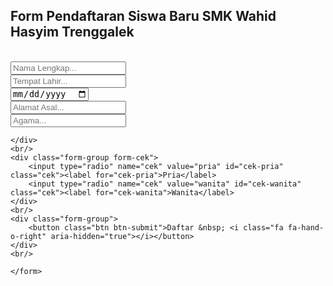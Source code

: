 <form action="" method="post">
	<h2><i class="fa fa-user"></i>Form Pendaftaran Siswa Baru SMK Wahid Hasyim Trenggalek</h2>
	<br/>
	<div class="form-group">
		<input type="text" class="input-mode" placeholder="Nama Lengkap...">
	</div>
	<div class="form-group">
	<input type="text" class="input-mode" placeholder="Tempat Lahir...">
	</div>
	<div class="form-group">
	<input type="date" class="input-mode" placeholder="Tanggal Lahir...">
	</div>
	<div class="form-group">
	<input type="text" class="input-mode" placeholder="Alamat Asal...">
	</div>
	<div class="form-group">
	<input type="text" class="input-mode" placeholder="Agama...">
	
	</div>
	<br/>
	<div class="form-group form-cek">
		<input type="radio" name="cek" value="pria" id="cek-pria" class="cek"><label for="cek-pria">Pria</label>
		<input type="radio" name="cek" value="wanita" id="cek-wanita" class="cek"><label for="cek-wanita">Wanita</label>
	</div>
	<br/>
	<div class="form-group">
		<button class="btn btn-submit">Daftar &nbsp; <i class="fa fa-hand-o-right" aria-hidden="true"></i></button>
	</div>
	<br/>

	</form>
